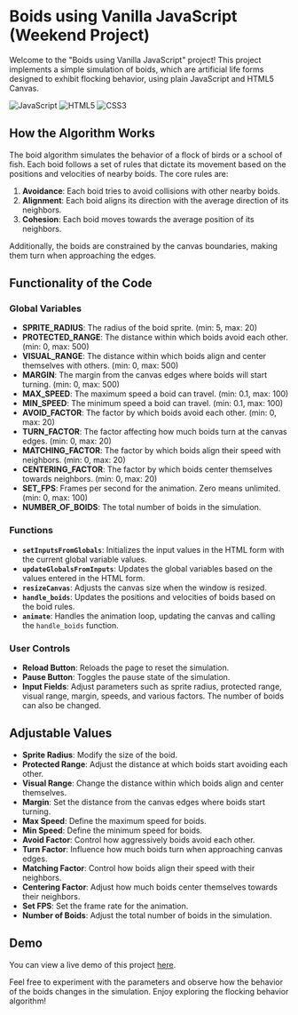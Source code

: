# Boids using Vanilla JavaScript (Weekend Project)

Welcome to the "Boids using Vanilla JavaScript" project! This project implements a simple simulation of boids, which are artificial life forms designed to exhibit flocking behavior, using plain JavaScript and HTML5 Canvas.

![JavaScript](https://img.shields.io/badge/JavaScript-ES6-yellow)
![HTML5](https://img.shields.io/badge/HTML5-5.0-orange)
![CSS3](https://img.shields.io/badge/CSS3-3.0-blue)

## How the Algorithm Works

The boid algorithm simulates the behavior of a flock of birds or a school of fish. Each boid follows a set of rules that dictate its movement based on the positions and velocities of nearby boids. The core rules are:

1. **Avoidance**: Each boid tries to avoid collisions with other nearby boids.
2. **Alignment**: Each boid aligns its direction with the average direction of its neighbors.
3. **Cohesion**: Each boid moves towards the average position of its neighbors.

Additionally, the boids are constrained by the canvas boundaries, making them turn when approaching the edges.

## Functionality of the Code

### Global Variables

- **SPRITE_RADIUS**: The radius of the boid sprite. (min: 5, max: 20)
- **PROTECTED_RANGE**: The distance within which boids avoid each other. (min: 0, max: 500)
- **VISUAL_RANGE**: The distance within which boids align and center themselves with others. (min: 0, max: 500)
- **MARGIN**: The margin from the canvas edges where boids will start turning. (min: 0, max: 500)
- **MAX_SPEED**: The maximum speed a boid can travel. (min: 0.1, max: 100)
- **MIN_SPEED**: The minimum speed a boid can travel. (min: 0.1, max: 100)
- **AVOID_FACTOR**: The factor by which boids avoid each other. (min: 0, max: 20)
- **TURN_FACTOR**: The factor affecting how much boids turn at the canvas edges. (min: 0, max: 20)
- **MATCHING_FACTOR**: The factor by which boids align their speed with neighbors. (min: 0, max: 20)
- **CENTERING_FACTOR**: The factor by which boids center themselves towards neighbors. (min: 0, max: 20)
- **SET_FPS**: Frames per second for the animation. Zero means unlimited. (min: 0, max: 100)
- **NUMBER_OF_BOIDS**: The total number of boids in the simulation.

### Functions

- **`setInputsFromGlobals`**: Initializes the input values in the HTML form with the current global variable values.
- **`updateGlobalsFromInputs`**: Updates the global variables based on the values entered in the HTML form.
- **`resizeCanvas`**: Adjusts the canvas size when the window is resized.
- **`handle_boids`**: Updates the positions and velocities of boids based on the boid rules.
- **`animate`**: Handles the animation loop, updating the canvas and calling the `handle_boids` function.

### User Controls

- **Reload Button**: Reloads the page to reset the simulation.
- **Pause Button**: Toggles the pause state of the simulation.
- **Input Fields**: Adjust parameters such as sprite radius, protected range, visual range, margin, speeds, and various factors. The number of boids can also be changed.

## Adjustable Values

- **Sprite Radius**: Modify the size of the boid.
- **Protected Range**: Adjust the distance at which boids start avoiding each other.
- **Visual Range**: Change the distance within which boids align and center themselves.
- **Margin**: Set the distance from the canvas edges where boids start turning.
- **Max Speed**: Define the maximum speed for boids.
- **Min Speed**: Define the minimum speed for boids.
- **Avoid Factor**: Control how aggressively boids avoid each other.
- **Turn Factor**: Influence how much boids turn when approaching canvas edges.
- **Matching Factor**: Control how boids align their speed with their neighbors.
- **Centering Factor**: Adjust how much boids center themselves towards their neighbors.
- **Set FPS**: Set the frame rate for the animation.
- **Number of Boids**: Adjust the total number of boids in the simulation.

## Demo

You can view a live demo of this project [here](https://avvienash.github.io/Boids/).

Feel free to experiment with the parameters and observe how the behavior of the boids changes in the simulation. Enjoy exploring the flocking behavior algorithm!
